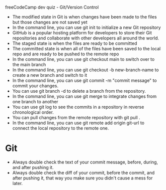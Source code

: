 
freeCodeCamp dev quiz - Git/Version Control
- The modified state in Git is when changes have been made to the files but those changes are not saved yet
- In the command line, you can use git init to initialize a new Git repository
- GitHub is a popular hosting platform for developers to store their Git repositories and collaborate with other developers all around the world.
- The staged state is when the files are ready to be committed
- The committed state is when all of the files have been saved to the local repo and are ready to be pushed to the remote repo
- In the command line, you can use git checkout main to switch over to the main branch
- In the command line, you can use git checkout -b new-branch-name to create a new branch and switch to it
- In the command line, you can use git commit -m "commit message" to commit your changes.
- You can use git branch -d to delete a branch from the repository.
- In the command line, you can use git merge to integrate changes from one branch to another
- You can use git log to see the commits in a repository in reverse chronological order.
- You can pull changes from the remote repository with git pull .
- In the command line, you can use git remote add origin git-url to connect the local repository to the remote one.

# Git
* Always double check the text of your commit message, before, during, and after pushing it.
* Always double check the diff of your commit, before the commit, and after pushing it, that way you make sure you didn't cause a mess for later.
